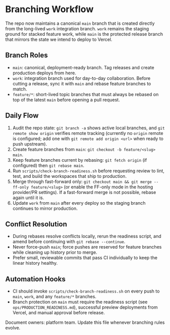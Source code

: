 # Branching Workflow

The repo now maintains a canonical `main` branch that is created directly from the long-lived `work` integration branch. `work` remains the staging ground for stacked feature work, while `main` is the protected release branch that mirrors the state we intend to deploy to Vercel.

## Branch Roles
- `main`: canonical, deployment-ready branch. Tag releases and create production deploys from here.
- `work`: integration branch used for day-to-day collaboration. Before cutting a release, sync it with `main` and rebase feature branches to match.
- `feature/*`: short-lived topic branches that must always be rebased on top of the latest `main` before opening a pull request.

## Daily Flow
1. Audit the repo state: `git branch -a` shows active local branches, and `git remote show origin` verifies remote tracking (currently no `origin` remote is configured; add one with `git remote add origin <url>` when ready to push upstream).
2. Create feature branches from `main`: `git checkout -b feature/<slug> main`.
3. Keep feature branches current by rebasing: `git fetch origin` (if configured) then `git rebase main`.
4. Run `scripts/check-branch-readiness.sh` before requesting review to lint, test, and build the workspaces that ship to production.
5. Merge through fast-forward only: `git checkout main && git merge --ff-only feature/<slug>` (or enable the FF-only mode in the hosting provider/PR settings). If a fast-forward merge is not possible, rebase again until it is.
6. Update `work` from `main` after every deploy so the staging branch continues to mirror production.

## Conflict Resolution
- During rebases resolve conflicts locally, rerun the readiness script, and amend before continuing with `git rebase --continue`.
- Never force-push `main`; force pushes are reserved for feature branches while cleaning up history prior to merge.
- Prefer small, reviewable commits that pass CI individually to keep the linear history healthy.

## Automation Hooks
- CI should invoke `scripts/check-branch-readiness.sh` on every push to `main`, `work`, and any `feature/*` branches.
- Branch protection on `main` must require the readiness script (see `ops/PRODUCTION_READINESS.md`), successful preview deployments from Vercel, and manual approval before release.

Document owners: platform team. Update this file whenever branching rules evolve.
